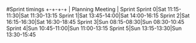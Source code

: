 #Sprint timings
+-+-+-+
 | Planning Meeting | Sprint
Sprint 0|Sat 11:15-11:30|Sat 11:30-13:15
Sprint 1|Sat 13:45-14:00|Sat 14:00-16:15
Sprint 2|Sat 16:15-16:30|Sat 16:30-18:45
Sprint 3|Sun 08:15-08:30|Sun 08:30-10:45
Sprint 4|Sun 10:45-11:00|Sun 11:00-13:15
Sprint 5|Sun 13:15-13:30|Sun 13:30-15:45
  
